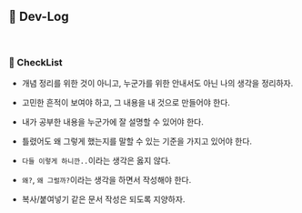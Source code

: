 ## :memo: Dev-Log

<br>

### :pushpin: CheckList

* 개념 정리를 위한 것이 아니고, 누군가를 위한 안내서도 아닌 나의 생각을 정리하자.

* 고민한 흔적이 보여야 하고, 그 내용을 내 것으로 만들어야 한다.

* 내가 공부한 내용을 누군가에 잘 설명할 수 있어야 한다.

* 틀렸어도 왜 그렇게 했는지를 말할 수 있는 기준을 가지고 있어야 한다.

* `다들 이렇게 하니깐..`이라는 생각은 옳지 않다.

* `왜?`, `왜 그럴까?`이라는 생각을 하면서 작성해야 한다.

* 복사/붙여넣기 같은 문서 작성은 되도록 지양하자.

